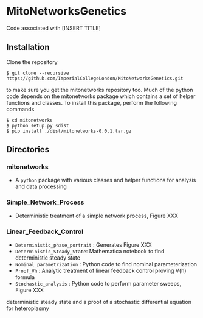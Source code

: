 # MitoNetworksGenetics

Code associated with [INSERT TITLE] 

## Installation

Clone the repository

```
$ git clone --recursive https://github.com/ImperialCollegeLondon/MitoNetworksGenetics.git
```

to make sure you get the mitonetworks repository too. Much of the python code depends on the mitonetworks package which contains a set of helper functions and classes. To install this package, perform the following commands

```
$ cd mitonetworks
$ python setup.py sdist 
$ pip install ./dist/mitonetworks-0.0.1.tar.gz
```

## Directories

### mitonetworks

- A `python` package with various classes and helper functions for analysis and data processing

### Simple_Network_Process

- Deterministic treatment of a simple network process, Figure XXX

### Linear_Feedback_Control

- `Deterministic_phase_portrait` : Generates Figure XXX
- `Deterministic_Steady_State`: Mathematica notebook to find deterministic steady state
- `Nominal_parametrization` : Python code to find nominal parameterization 
- `Proof_Vh` : Analytic treatment of linear feedback control proving V(h) formula 
- `Stochastic_analysis` : Python code to perform parameter sweeps, Figure XXX

 deterministic steady state and a proof of a stochastic differential equation for heteroplasmy
